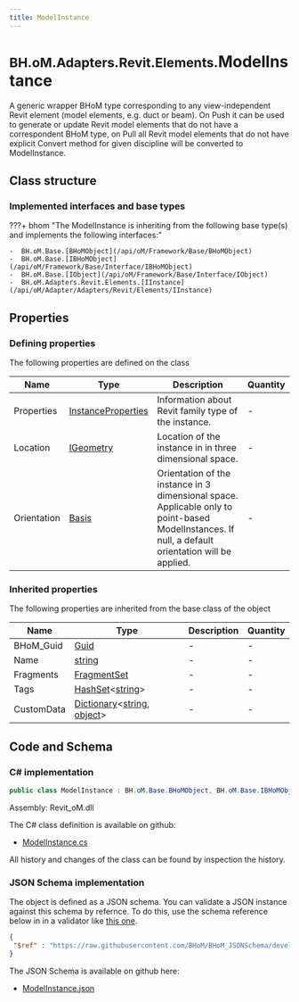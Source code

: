 ```yaml
---
title: ModelInstance
---
```


# <small>BH.oM.Adapters.Revit.Elements.</small>**ModelInstance**

A generic wrapper BHoM type corresponding to any view-independent Revit element (model elements, e.g. duct or beam). On Push it can be used to generate or update Revit model elements that do not have a correspondent BHoM type, on Pull all Revit model elements that do not have explicit Convert method for given discipline will be converted to ModelInstance.

## Class structure

### Implemented interfaces and base types

???+ bhom "The ModelInstance is inheriting from the following base type(s) and implements the following interfaces:"

    -  BH.oM.Base.[BHoMObject](/api/oM/Framework/Base/BHoMObject)
    -  BH.oM.Base.[IBHoMObject](/api/oM/Framework/Base/Interface/IBHoMObject)
    -  BH.oM.Base.[IObject](/api/oM/Framework/Base/Interface/IObject)
    -  BH.oM.Adapters.Revit.Elements.[IInstance](/api/oM/Adapter/Adapters/Revit/Elements/IInstance)


## Properties



### Defining properties

The following properties are defined on the class

| Name             | Type             | Description      | Quantity         |
|------------------|------------------|------------------|------------------|
| Properties | [InstanceProperties](/api/oM/Adapter/Adapters/Revit/Properties/InstanceProperties) | Information about Revit family type of the instance. | - |
| Location | [IGeometry](/api/oM/Dimensional/Geometry/Interface/IGeometry) | Location of the instance in in three dimensional space. | - |
| Orientation | [Basis](/api/oM/Dimensional/Geometry/Vector/Basis) | Orientation of the instance in 3 dimensional space. Applicable only to point-based ModelInstances. If null, a default orientation will be applied. | - |


### Inherited properties
The following properties are inherited from the base class of the object

| Name             | Type             | Description      | Quantity         |
|------------------|------------------|------------------|------------------|
| BHoM_Guid | [Guid](https://learn.microsoft.com/en-us/dotnet/api/System.Guid?view=netstandard-2.0) | - | - |
| Name | [string](https://learn.microsoft.com/en-us/dotnet/api/System.String?view=netstandard-2.0) | - | - |
| Fragments | [FragmentSet](/api/oM/Framework/Base/FragmentSet) | - | - |
| Tags | [HashSet](https://learn.microsoft.com/en-us/dotnet/api/System.Collections.Generic.HashSet-1?view=netstandard-2.0)&lt;[string](https://learn.microsoft.com/en-us/dotnet/api/System.String?view=netstandard-2.0)&gt; | - | - |
| CustomData | [Dictionary](https://learn.microsoft.com/en-us/dotnet/api/System.Collections.Generic.Dictionary-2?view=netstandard-2.0)&lt;[string](https://learn.microsoft.com/en-us/dotnet/api/System.String?view=netstandard-2.0), [object](https://learn.microsoft.com/en-us/dotnet/api/System.Object?view=netstandard-2.0)&gt; | - | - |


## Code and Schema

### C# implementation

``` C# title="C#"
public class ModelInstance : BH.oM.Base.BHoMObject, BH.oM.Base.IBHoMObject, BH.oM.Base.IObject, BH.oM.Adapters.Revit.Elements.IInstance
```

Assembly: Revit_oM.dll

The C# class definition is available on github:

- [ModelInstance.cs](https://github.com/BHoM/Revit_Toolkit/blob/develop/Revit_oM/Elements\ModelInstance.cs)

All history and changes of the class can be found by inspection the history.
### JSON Schema implementation

The object is defined as a JSON schema. You can validate a JSON instance against this schema by refernce. To do this, use the schema reference below in in a validator like [this one](https://www.jsonschemavalidator.net/).

``` json title="JSON Schema"
{
 "$ref" : "https://raw.githubusercontent.com/BHoM/BHoM_JSONSchema/develop/Revit_oM/Elements/ModelInstance.json"
}
```

The JSON Schema is available on github here:

- [ModelInstance.json](https://github.com/BHoM/BHoM_JSONSchema/blob/develop/Revit_oM/Elements/ModelInstance.json)
